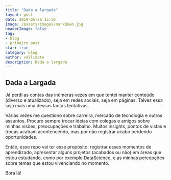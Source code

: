 ```yaml
---
title: "Dada a largada"
layout: post
date: 2019-05-26 15:50
image: /assets/images/markdown.jpg
headerImage: false
tag:
- blog
- primeiro post
star: true
category: blog
author: vallinoto
description: Dada a largada
---
```


## Dada a Largada

Já perdi as contas das inúmeras vezes em que tentei manter conteúdo (diverso e atualizado), seja em redes sociais, seja em páginas. Talvez essa seja mais uma dessas tantas tentativas.

Várias vezes me questiono sobre carreira, mercado de tecnologia e outros assuntos. Procuro sempre trocar ideias com colegas e amigos sobre minhas visões, preocupações e trabalho. Muitos insights, pontos de vistas e trocas acabam acontencendo, mas por não registrar acabo perdendo oportunidades.

Então, esse repo vai ter esse propósito: registrar esses momentos de aprendizado, apresentar alguns projetos (acabados ou não) em áreas que estou estudando, como por exemplo DataScience, e as minhas percepções sobre temas que estou vivenciando no momento.

Bora lá!